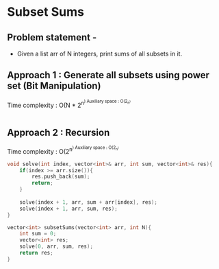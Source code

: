 # Subset Sums

## Problem statement - 

- Given a list arr of N integers, print sums of all subsets in it.

## Approach 1 : Generate all subsets using power set (Bit Manipulation)

Time complexity : O(N \* 2<sup>n<sup>) 
Auxiliary space : O(2<sub>n<sup>)

```cpp

```

## Approach 2 : Recursion 

Time complexity : O(2<sup>n<sup>) 
Auxiliary space : O(2<sub>n<sup>)

```cpp
void solve(int index, vector<int>& arr, int sum, vector<int>& res){
    if(index >= arr.size()){
        res.push_back(sum);
        return;
    }
    
    solve(index + 1, arr, sum + arr[index], res);
    solve(index + 1, arr, sum, res);
}

vector<int> subsetSums(vector<int> arr, int N){
    int sum = 0;
    vector<int> res;
    solve(0, arr, sum, res);
    return res;
}
```